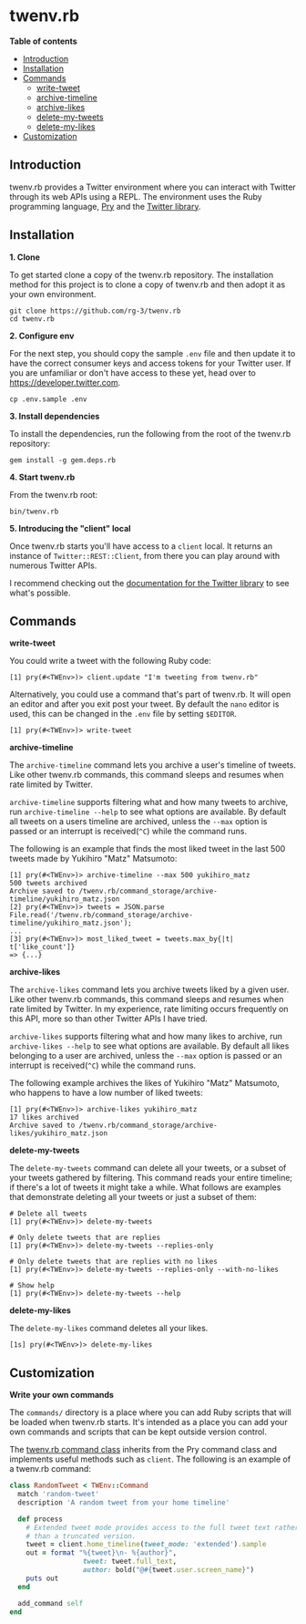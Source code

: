 # twenv.rb

**Table of contents**

* [Introduction](#introduction)
* [Installation](#installation)
* [Commands](#commands)
  * [write-tweet](#commands-write-a-tweet)
  * [archive-timeline](#commands-archive-a-timeline)
  * [archive-likes](#commands-archive-likes)
  * [delete-my-tweets](#commands-delete-your-tweets)
  * [delete-my-likes](#commands-delete-your-likes)
* [Customization](#custom)


## <a id='#introduction'> Introduction </a>

twenv.rb provides a Twitter environment where you can interact with Twitter
through its web APIs using a REPL. The environment uses the Ruby programming language,
[Pry](https://github.com/pry/pry#readme) and the [Twitter library](https://github.com/sferik/twitter).

## <a id='#installation'> Installation </a>

__1. Clone__

To get started clone a copy of the twenv.rb repository.
The installation method for this project is to clone a copy of twenv.rb and
then adopt it as your own environment.  

	git clone https://github.com/rg-3/twenv.rb
	cd twenv.rb

__2. Configure env__

For the next step, you should copy the sample `.env` file and then update it to
have the correct consumer keys and access tokens for your Twitter user. If you
are unfamiliar or don't have access to these yet, head over to https://developer.twitter.com.

	cp .env.sample .env

__3. Install dependencies__

To install the dependencies, run the following from the root of the twenv.rb repository:

	gem install -g gem.deps.rb

__4. Start twenv.rb__

From the twenv.rb root:

	bin/twenv.rb

__5. Introducing the "client" local__

Once twenv.rb starts you'll have access to a `client` local. It returns an instance
of `Twitter::REST::Client`, from there you can play around with numerous
Twitter APIs.

I recommend checking out the
[documentation for the Twitter library](https://www.rubydoc.info/gems/twitter)
to see what's possible.

## <a id='commands'> Commands </a>

**<a id='commands-write-a-tweet'>write-tweet</a>**

You could write a tweet with the following Ruby code:

    [1] pry(#<TWEnv>)> client.update "I'm tweeting from twenv.rb"

Alternatively, you could use a command that's part of twenv.rb. It will open an
editor and after you exit post your tweet. By default the `nano` editor is used,
this can be changed in the `.env` file by setting `$EDITOR`.

    [1] pry(#<TWEnv>)> write-tweet

__<a id='commands-archive-a-timeline'>archive-timeline</a>__

The `archive-timeline` command lets you archive a user's timeline of tweets. Like
other twenv.rb commands, this command sleeps and resumes when rate limited by
Twitter.

`archive-timeline` supports filtering what and how many tweets to archive, run
`archive-timeline --help` to see what options are available. By default all tweets
on a users timeline are archived, unless the `--max` option is passed or
an interrupt is received(`^C`) while the command runs.

The following is an example that finds the most liked tweet in the last 500
tweets made by Yukihiro "Matz" Matsumoto:

	[1] pry(#<TWEnv>)> archive-timeline --max 500 yukihiro_matz
	500 tweets archived
	Archive saved to /twenv.rb/command_storage/archive-timeline/yukihiro_matz.json
	[2] pry(#<TWEnv>)> tweets = JSON.parse File.read('/twenv.rb/command_storage/archive-timeline/yukihiro_matz.json');
	...
	[3] pry(#<TWEnv>)> most_liked_tweet = tweets.max_by{|t| t['like_count']}
	=> {...}

__<a id='commands-archive-likes'>archive-likes</a>__

The `archive-likes` command lets you archive tweets liked by a given user. Like
other twenv.rb commands, this command sleeps and resumes when rate limited by
Twitter. In my experience, rate limiting occurs frequently on this API, more so
than other Twitter APIs I have tried.

`archive-likes` supports filtering what and how many likes to archive, run
`archive-likes --help` to see what options are available. By default all likes
belonging to a user are archived, unless the `--max` option is passed or an
interrupt is received(`^C`) while the command runs.

The following example archives the likes of Yukihiro "Matz" Matsumoto, who
happens to have a low number of liked tweets:

    [1] pry(#<TWEnv>)> archive-likes yukihiro_matz
    17 likes archived
    Archive saved to /twenv.rb/command_storage/archive-likes/yukihiro_matz.json

 __<a id='commands-delete-your-tweets'>delete-my-tweets</a>__

 The `delete-my-tweets` command can delete all your tweets, or a subset
 of your tweets gathered by filtering. This command reads  your entire timeline; if
 there's a lot of tweets it might take a while. What follows are examples that
 demonstrate deleting all your tweets or just a subset of them:

    # Delete all tweets
    [1] pry(#<TWEnv>)> delete-my-tweets

    # Only delete tweets that are replies
    [1] pry(#<TWEnv>)> delete-my-tweets --replies-only

    # Only delete tweets that are replies with no likes
    [1] pry(#<TWEnv>)> delete-my-tweets --replies-only --with-no-likes

    # Show help
    [1] pry(#<TWEnv>)> delete-my-tweets --help

__<a id='commands-delete-your-likes'>delete-my-likes</a>__

The `delete-my-likes` command deletes all your likes.

    [1s] pry(#<TWEnv>)> delete-my-likes

## <a id='custom'>Customization</a>

__Write your own commands__

The `commands/` directory is a place where you can add Ruby scripts that will be
loaded when twenv.rb starts. It's intended as a place you can add your own commands
and scripts that can be kept outside version control.

The [twenv.rb command class](https://github.com/rg-3/tenv.rb/blob/master/lib/twenv/command.rb)
inherits from the Pry command class and implements useful methods such as `client`. The following
is an example of a twenv.rb command:

```ruby
class RandomTweet < TWEnv::Command
  match 'random-tweet'
  description 'A random tweet from your home timeline'

  def process
    # Extended tweet mode provides access to the full tweet text rather
    # than a truncated version.
    tweet = client.home_timeline(tweet_mode: 'extended').sample
    out = format "%{tweet}\n- %{author}",
                  tweet: tweet.full_text,
                  author: bold("@#{tweet.user.screen_name}")
    puts out
  end

  add_command self
end
```
